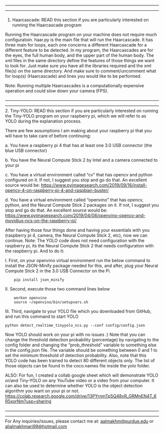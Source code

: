 ————————————————————————————————————————————————————————————————————————
1. Haarcascade: READ this section if you are particularly interested on running the Haarcascade program

Running the Haarcascade program on your machine does not require much configuratoin. haar.py is the main file that will run the Haarcascade. It has three main for loops, each one concerns a different Haarcascade for a different feature to be detected. In my program, the Haarcascades are for the eyes, the full human body, and the upper part of the human body. The xml files in the same directory define the features of those things we want to look for. Just make sure you have all the libraries required and the xml file(s) on the same directory. And make sure to comment/uncomment what for loop(s) (Haarcascade) and lines you would like to be performed. 

Note: Running multiple Haarcascades is a computationally expensive operation and could slow down your camera (FPS).


————————————————————————————————————————————————————————————————————————
2. Tiny-YOLO: READ this section if you are particularly interested on running the Tiny-YOLO program on your raspberry pi, which we will refer to as YOLO during the
   explanation process.

There are few assumptions I am making about your raspberry pi that you will have to take care of before continuing:

a. You have a raspberry pi 4 that has at least one 3.0 USB connector (the blue USB connector)

b. You have the Neural Compute Stick 2 by Intel and a camera connected to your pi

c. You have a virtual environment called “cv” that has opencv and python configured on it. If not, I suggest you stop and go do that. An excellent source would be:
   https://www.pyimagesearch.com/2019/09/16/install-opencv-4-on-raspberry-pi-4-and-raspbian-buster/ 
   
d. You have a virtual environment called “openvino” that has opencv, python, and the Neural Compute Stick 2 packages on it. If not, I suggest you stop and go do 
   that. An excellent source would be: https://www.pyimagesearch.com/2019/04/08/openvino-opencv-and-movidius-ncs-on-the-raspberry-pi/
   

After having those four things done and having your essentials with you (raspberry pi 4, camera, the Neural Compute Stick 2, etc), now we can continue. Note: The 
YOLO code does not need configuration with the raspberry pi, its the Neural Compute Stick 2 that needs configuration with the raspberry pi. And to do it:

I. First, on your openvino virtual environment run the below command to install the JSON-Minify package needed for this, and after, plug your Neural Compute Stick 2
   in the 3.0 USB Connector on the Pi.

        pip install json_minify

II. Second, execute those two command lines below

        workon openvino
        source ~/openvino/bin/setupvars.sh

III. Third, navigate to your YOLO file which you downloaded from GitHub, and run this command to start YOLO

	python detect_realtime_tinyyolo_ncs.py --conf config/config.json


Now YOLO should work on your pi with no issues :) Note that you can change the threshold detection probability (percentage) by navigating to the config folder and
changing the “prob_threshold” variable to something else in the config.json file. The variable should be something between 0 and 1 to set the minimum threshold of
detection probability. Also, note that this YOLO code has been trained to detect 80 different objects only. The list of those objects can be found in the coco.names file inside the yolo folder.




ALSO: For fun, I created a collab google sheet which will demonstrate YOLO or/and Tiny-YOLO on any YouTube video or a video from your computer. It can also be used 	  to determine whether YOLO is the object detection algorithm you want on your pi or not.
      https://colab.research.google.com/drive/13PYrnmTp5Q48vR_GRMnEN4T_6R5xorNm?usp=sharing


————————————————————————————————————————————————————————————————————————
For Any inquiries/issues, please contact me at: aalmakhm@purdue.edu or alialmakhmari99@hotmail.com
 
